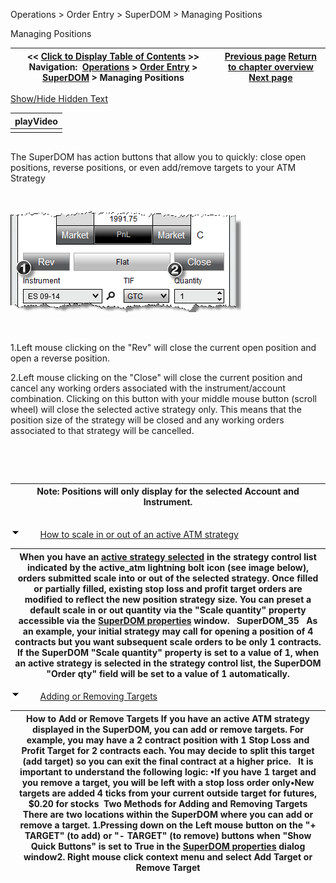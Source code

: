 ﻿


Operations \> Order Entry \> SuperDOM \> Managing Positions






















Managing Positions







| \<\< [Click to Display Table of Contents](managing_positions_superdom.md) \>\> **Navigation:**     [Operations](operations.md) \> [Order Entry](order_entry.md) \> [SuperDOM](superdom.md) \> Managing Positions | [Previous page](modifying_and_cancelling_orders_superdom.md) [Return to chapter overview](superdom.md) [Next page](using_superdom_columns.md) |
| --- | --- |




[Show/Hide Hidden Text](javascript:HMToggleExpandAll(!HMAnyToggleOpen()) "Click to open/close expanding sections")











| playVideo |
| --- |
|  |



## 


The SuperDOM has action buttons that allow you to quickly: close open positions, reverse positions, or even add/remove targets to your ATM Strategy


 


![SuperDOM_34](superdom_34.png)


 


1\.Left mouse clicking on the "Rev" will close the current open position and open a reverse position.

2\.Left mouse clicking on the "Close" will close the current position and cancel any working orders associated with the instrument/account combination. Clicking on this button with your middle mouse button (scroll wheel) will close the selected active strategy only. This means that the position size of the strategy will be closed and any working orders associated to that strategy will be cancelled.

 


 




| Note: Positions will only display for the selected Account and Instrument. |
| --- |



## 


![tog_minus](tog_minus.gif)        [How to scale in or out of an active ATM strategy](javascript:HMToggle('toggle','HowToScaleInOrOutOfAnActiveAtmStrategy','HowToScaleInOrOutOfAnActiveAtmStrategy_ICON'))




| When you have an [active strategy selected](atm_strategy_selection_mode.md) in the strategy control list indicated by the active_atm lightning bolt icon (see image below), orders submitted scale into or out of the selected strategy. Once filled or partially filled, existing stop loss and profit target orders are modified to reflect the new position strategy size. You can preset a default scale in or out quantity via the "Scale quantity" property accessible via the [SuperDOM properties](properties_superdom.md) window.    SuperDOM_35   As an example, your initial strategy may call for opening a position of 4 contracts but you want subsequent scale orders to be only 1 contracts. If the SuperDOM "Scale quantity" property is set to a value of 1, when an active strategy is selected in the strategy control list, the SuperDOM "Order qty" field will be set to a value of 1 automatically. |
| --- |



![tog_minus](tog_minus.gif)        [Adding or Removing Targets](javascript:HMToggle('toggle','AddingOrRemovingTargets','AddingOrRemovingTargets_ICON'))




| How to Add or Remove Targets If you have an active ATM strategy displayed in the SuperDOM, you can add or remove targets. For example, you may have a 2 contract position with 1 Stop Loss and Profit Target for 2 contracts each. You may decide to split this target (add target) so you can exit the final contract at a higher price.   It is important to understand the following logic: •If you have 1 target and you remove a target, you will be left with a stop loss order only•New targets are added 4 ticks from your current outside target for futures, $0\.20 for stocks  Two Methods for Adding and Removing Targets There are two locations within the SuperDOM where you can add or remove a target. 1\.Pressing down on the Left mouse button on the "\+ TARGET" (to add) or "\- TARGET" (to remove) buttons when "Show Quick Buttons" is set to True in the [SuperDOM properties](properties_superdom.md) dialog window2\. Right mouse click context menu and select Add Target or Remove Target |
| --- |










